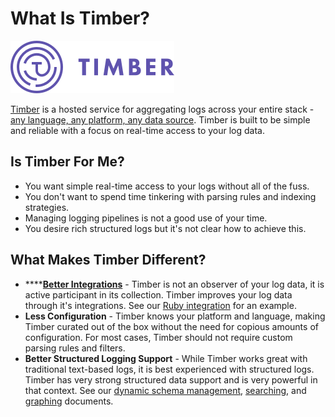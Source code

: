 # What Is Timber?



![](.gitbook/assets/logo-purple.png)

[Timber](https://timber.io/) is a hosted service for aggregating logs across your entire stack - [any language, any platform, any data source](setup/integrations/). Timber is built to be simple and reliable with a focus on real-time access to your log data.

## Is Timber For Me?

* You want simple real-time access to your logs without all of the fuss.
* You don't want to spend time tinkering with parsing rules and indexing strategies.
* Managing logging pipelines is not a good use of your time.
* You desire rich structured logs but it's not clear how to achieve this.

## What Makes Timber Different?

* \*\*\*\*[**Better Integrations**](setup/integrations/) - Timber is not an observer of your log data, it is active participant in its collection. Timber improves your log data through it's integrations. See our [Ruby integration](setup/integrations/ruby.md) for an example.
* **Less Configuration** - Timber knows your platform and language, making Timber curated out of the box without the need for copious amounts of configuration. For most cases, Timber should not require custom parsing rules and filters.
* **Better Structured Logging Support** - While Timber works great with traditional text-based logs, it is best experienced with structured logs. Timber has very strong structured data support and is very powerful in that context. See our [dynamic schema management](under-the-hood/schema-maintenance.md), [searching](usage/searching.md), and [graphing](usage/graphing.md) documents.

